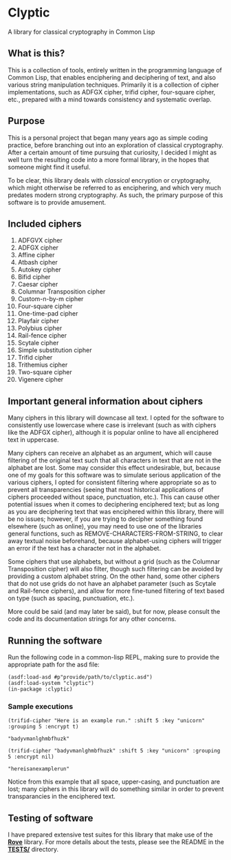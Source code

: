 # Clyptic

A library for classical cryptography in Common Lisp

## What is this?

This is a collection of tools, entirely written in the programming language of Common Lisp, that enables enciphering and deciphering of text, and also various string manipulation techniques. Primarily it is a collection of cipher implementations, such as ADFGX cipher, trifid cipher, four-square cipher, etc., prepared with a mind towards consistency and systematic overlap.

## Purpose

This is a personal project that began many years ago as simple coding practice, before branching out into an exploration of classical cryptography. After a certain amount of time pursuing that curiosity, I decided I might as well turn the resulting code into a more formal library, in the hopes that someone might find it useful.

To be clear, this library deals with *classical* encryption or cryptography, which might otherwise be referred to as enciphering, and which very much predates modern strong cryptography. As such, the primary purpose of this software is to provide amusement.

## Included ciphers

1. ADFGVX cipher
2. ADFGX cipher
3. Affine cipher
4. Atbash cipher
5. Autokey cipher
6. Bifid cipher
7. Caesar cipher
8. Columnar Transposition cipher
9. Custom-n-by-m cipher
10. Four-square cipher
11. One-time-pad cipher
12. Playfair cipher
13. Polybius cipher
14. Rail-fence cipher
15. Scytale cipher
16. Simple substitution cipher
17. Trifid cipher
18. Trithemius cipher
19. Two-square cipher
20. Vigenere cipher

## Important general information about ciphers

Many ciphers in this library will downcase all text. I opted for the software to consistently use lowercase where case is irrelevant (such as with ciphers like the ADFGX cipher), although it is popular online to have all enciphered text in uppercase.

Many ciphers can receive an alphabet as an argument, which will cause filtering of the original text such that all characters in text that are not in the alphabet are lost. Some may consider this effect undesirable, but, because one of my goals for this software was to simulate serious application of the various ciphers, I opted for consistent filtering where appropriate so as to prevent all transparencies (seeing that most historical applications of ciphers proceeded without space, punctuation, etc.). This can cause other potential issues when it comes to deciphering enciphered text; but as long as you are deciphering text that was enciphered within this library, there will be no issues; however, if you are trying to decipher something found elsewhere (such as online), you may need to use one of the libraries general functions, such as REMOVE-CHARACTERS-FROM-STRING, to clear away textual noise beforehand, because alphabet-using ciphers will trigger an error if the text has a character not in the alphabet.

Some ciphers that use alphabets, but without a grid (such as the Columnar Transposition cipher) will also filter, though such filtering can be avoided by providing a custom alphabet string. On the other hand, some other ciphers that do not use grids do not have an alphabet parameter (such as Scytale and Rail-fence ciphers), and allow for more fine-tuned filtering of text based on type (such as spacing, punctuation, etc.).

More could be said (and may later be said), but for now, please consult the code and its documentation strings for any other concerns.

## Running the software

Run the following code in a common-lisp REPL, making sure to provide the appropriate path for the asd file:
```common-lisp
(asdf:load-asd #p"provide/path/to/clyptic.asd")
(asdf:load-system "clyptic")
(in-package :clyptic)
```

### Sample executions

```common-lisp
(trifid-cipher "Here is an example run." :shift 5 :key "unicorn" :grouping 5 :encrypt t)
```
```text
"badyvmanlghmbfhuzk"
```
```common-lisp
(trifid-cipher "badyvmanlghmbfhuzk" :shift 5 :key "unicorn" :grouping 5 :encrypt nil)
```
```text
"hereisanexamplerun"
```
Notice from this example that all space, upper-casing, and punctuation are lost; many ciphers in this library will do something similar in order to prevent transparancies in the enciphered text.

## Testing of software

I have prepared extensive test suites for this library that make use of the **[Rove](https://github.com/fukamachi/rove)** library. For more details about the tests, please see the README in the **[TESTS/](./tests/)** directory.
